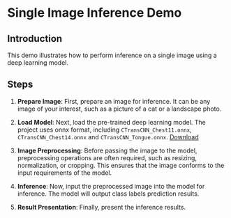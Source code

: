 # Single Image Inference Demo

## Introduction

This demo illustrates how to perform inference on a single image using a deep learning model. 

## Steps

1. **Prepare Image**: First, prepare an image for inference. It can be any image of your interest, such as a picture of a cat or a landscape photo.

2. **Load Model**: Next, load the pre-trained deep learning model. The project uses onnx format, including `CTransCNN_Chest11.onnx`, `CTransCNN_Chest14.onnx` and `CTransCNN_Tongue.onnx`. [Download](https://pan.baidu.com/s/1ofBbLmROo3cLUAnEHpHBig?pwd=pk7s) 

3. **Image Preprocessing**: Before passing the image to the model, preprocessing operations are often required, such as resizing, normalization, or cropping. This ensures that the image conforms to the input requirements of the model.

4. **Inference**: Now, input the preprocessed image into the model for inference. The model will output class labels prediction results.

5. **Result Presentation**: Finally, present the inference results. 